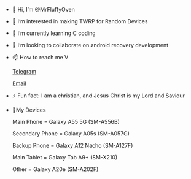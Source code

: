 - 👋 Hi, I’m @MrFluffyOven
- 👀 I’m interested in making TWRP for Random Devices
- 🌱 I’m currently learning C coding
- 💞️ I’m looking to collaborate on android recovery development
- 📫 How to reach me V

  [Telegram](t.me/MrFluffyOven)

  [Email](mrfluffyoven@gmail.com)
- ⚡ Fun fact: I am a christian, and Jesus Christ is my Lord and Saviour
- 📱My Devices
  
  Main Phone = Galaxy A55 5G (SM-A556B)

  Secondary Phone = Galaxy A05s (SM-A057G)

  Backup Phone = Galaxy A12 Nacho (SM-A127F)

  Main Tablet = Galaxy Tab A9+ (SM-X210)

  Other = Galaxy A20e (SM-A202F)
